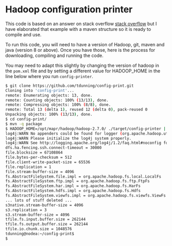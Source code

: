 # Hadoop configuration printer

This code is based on an answer on stack overflow [stack overflow](https://stackoverflow.com/questions/12774988/how-do-i-print-hadoop-properties-in-command-line) but I have elaborated that example with a maven structure so it is ready to compile and use.

To run this code, you will need to have a version of Hadoop, git, maven and java (version 8 or above). 
Once you have those, here is the process for downloading, compiling and running the code.

You may need to adapt this slightly by changing the version of hadoop in the `pom.xml` file and by setting a different value for HADOOP_HOME in the line below where you run `config-printer`.

```bash
$ git clone https://github.com/tdunning/config-print.git
Cloning into 'config-print'...
remote: Enumerating objects: 13, done.
remote: Counting objects: 100% (13/13), done.
remote: Compressing objects: 100% (8/8), done.
remote: Total 13 (delta 1), reused 12 (delta 0), pack-reused 0
Unpacking objects: 100% (13/13), done.
$ cd config-print/
$ mvn -q package
$ HADOOP_HOME=/opt/mapr/hadoop/hadoop-2.7.0/ ./target/config-printer | sort
log4j:WARN No appenders could be found for logger (org.apache.hadoop.util.Shell).
log4j:WARN Please initialize the log4j system properly.
log4j:WARN See http://logging.apache.org/log4j/1.2/faq.html#noconfig for more info.
dfs.ha.fencing.ssh.connect-timeout = 30000
file.blocksize = 67108864
file.bytes-per-checksum = 512
file.client-write-packet-size = 65536
file.replication = 1
file.stream-buffer-size = 4096
fs.AbstractFileSystem.file.impl = org.apache.hadoop.fs.local.LocalFs
fs.AbstractFileSystem.ftp.impl = org.apache.hadoop.fs.ftp.FtpFs
fs.AbstractFileSystem.har.impl = org.apache.hadoop.fs.HarFs
fs.AbstractFileSystem.hdfs.impl = org.apache.hadoop.fs.Hdfs
fs.AbstractFileSystem.viewfs.impl = org.apache.hadoop.fs.viewfs.ViewFs
... lots of stuff deleted ...
s3native.stream-buffer-size = 4096
s3.replication = 3
s3.stream-buffer-size = 4096
tfile.fs.input.buffer.size = 262144
tfile.fs.output.buffer.size = 262144
tfile.io.chunk.size = 1048576
tdunning@nodea:~/config-print$ 
$
```